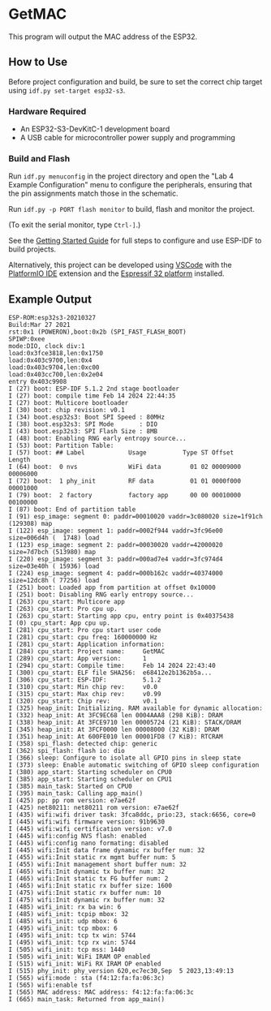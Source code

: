 # GetMAC

This program will output the MAC address of the ESP32.

## How to Use

Before project configuration and build, be sure to set the correct chip target using `idf.py set-target esp32-s3`.

### Hardware Required

* An ESP32-S3-DevKitC-1 development board
* A USB cable for microcontroller power supply and programming

### Build and Flash
Run `idf.py menuconfig` in the project directory and open the "Lab 4 Example Configuration" menu to configure the peripherals, ensuring that the pin assignments match those in the schematic.

Run `idf.py -p PORT flash monitor` to build, flash and monitor the project.

(To exit the serial monitor, type ``Ctrl-]``.)

See the [Getting Started Guide](https://docs.espressif.com/projects/esp-idf/en/latest/get-started/index.html) for full steps to configure and use ESP-IDF to build projects.

Alternatively, this project can be developed using [VSCode](https://code.visualstudio.com) with the [PlatformIO IDE](https://platformio.org/platformio-ide) extension and the [Espressif 32 platform](https://registry.platformio.org/platforms/platformio/espressif32) installed.

## Example Output

```
ESP-ROM:esp32s3-20210327
Build:Mar 27 2021
rst:0x1 (POWERON),boot:0x2b (SPI_FAST_FLASH_BOOT)
SPIWP:0xee
mode:DIO, clock div:1
load:0x3fce3818,len:0x1750
load:0x403c9700,len:0x4
load:0x403c9704,len:0xc00
load:0x403cc700,len:0x2e04
entry 0x403c9908
I (27) boot: ESP-IDF 5.1.2 2nd stage bootloader
I (27) boot: compile time Feb 14 2024 22:44:35
I (27) boot: Multicore bootloader
I (30) boot: chip revision: v0.1
I (34) boot.esp32s3: Boot SPI Speed : 80MHz
I (38) boot.esp32s3: SPI Mode       : DIO
I (43) boot.esp32s3: SPI Flash Size : 8MB
I (48) boot: Enabling RNG early entropy source...
I (53) boot: Partition Table:
I (57) boot: ## Label            Usage          Type ST Offset   Length
I (64) boot:  0 nvs              WiFi data        01 02 00009000 00006000
I (72) boot:  1 phy_init         RF data          01 01 0000f000 00001000
I (79) boot:  2 factory          factory app      00 00 00010000 00100000
I (87) boot: End of partition table
I (91) esp_image: segment 0: paddr=00010020 vaddr=3c080020 size=1f91ch (129308) map
I (122) esp_image: segment 1: paddr=0002f944 vaddr=3fc96e00 size=006d4h (  1748) load
I (123) esp_image: segment 2: paddr=00030020 vaddr=42000020 size=7d7bch (513980) map
I (220) esp_image: segment 3: paddr=000ad7e4 vaddr=3fc974d4 size=03e40h ( 15936) load
I (224) esp_image: segment 4: paddr=000b162c vaddr=40374000 size=12dc8h ( 77256) load
I (251) boot: Loaded app from partition at offset 0x10000
I (251) boot: Disabling RNG early entropy source...
I (263) cpu_start: Multicore app
I (263) cpu_start: Pro cpu up.
I (263) cpu_start: Starting app cpu, entry point is 0x40375438
I (0) cpu_start: App cpu up.
I (281) cpu_start: Pro cpu start user code
I (281) cpu_start: cpu freq: 160000000 Hz
I (281) cpu_start: Application information:
I (284) cpu_start: Project name:     GetMAC
I (289) cpu_start: App version:      1
I (294) cpu_start: Compile time:     Feb 14 2024 22:43:40
I (300) cpu_start: ELF file SHA256:  e68412e2b1362b5a...
I (306) cpu_start: ESP-IDF:          5.1.2
I (310) cpu_start: Min chip rev:     v0.0
I (315) cpu_start: Max chip rev:     v0.99 
I (320) cpu_start: Chip rev:         v0.1
I (325) heap_init: Initializing. RAM available for dynamic allocation:
I (332) heap_init: At 3FC9EC68 len 0004AAA8 (298 KiB): DRAM
I (338) heap_init: At 3FCE9710 len 00005724 (21 KiB): STACK/DRAM
I (345) heap_init: At 3FCF0000 len 00008000 (32 KiB): DRAM
I (351) heap_init: At 600FE010 len 00001FD8 (7 KiB): RTCRAM
I (358) spi_flash: detected chip: generic
I (362) spi_flash: flash io: dio
I (366) sleep: Configure to isolate all GPIO pins in sleep state
I (373) sleep: Enable automatic switching of GPIO sleep configuration
I (380) app_start: Starting scheduler on CPU0
I (385) app_start: Starting scheduler on CPU1
I (385) main_task: Started on CPU0
I (395) main_task: Calling app_main()
I (425) pp: pp rom version: e7ae62f
I (425) net80211: net80211 rom version: e7ae62f
I (435) wifi:wifi driver task: 3fca8ddc, prio:23, stack:6656, core=0
I (445) wifi:wifi firmware version: 91b9630
I (445) wifi:wifi certification version: v7.0
I (445) wifi:config NVS flash: enabled
I (445) wifi:config nano formating: disabled
I (445) wifi:Init data frame dynamic rx buffer num: 32
I (455) wifi:Init static rx mgmt buffer num: 5
I (455) wifi:Init management short buffer num: 32
I (465) wifi:Init dynamic tx buffer num: 32
I (465) wifi:Init static tx FG buffer num: 2
I (465) wifi:Init static rx buffer size: 1600
I (475) wifi:Init static rx buffer num: 10
I (475) wifi:Init dynamic rx buffer num: 32
I (485) wifi_init: rx ba win: 6
I (485) wifi_init: tcpip mbox: 32
I (485) wifi_init: udp mbox: 6
I (495) wifi_init: tcp mbox: 6
I (495) wifi_init: tcp tx win: 5744
I (495) wifi_init: tcp rx win: 5744
I (505) wifi_init: tcp mss: 1440
I (505) wifi_init: WiFi IRAM OP enabled
I (515) wifi_init: WiFi RX IRAM OP enabled
I (515) phy_init: phy_version 620,ec7ec30,Sep  5 2023,13:49:13
I (565) wifi:mode : sta (f4:12:fa:fa:06:3c)
I (565) wifi:enable tsf
I (565) MAC address: MAC address: f4:12:fa:fa:06:3c
I (665) main_task: Returned from app_main()
```